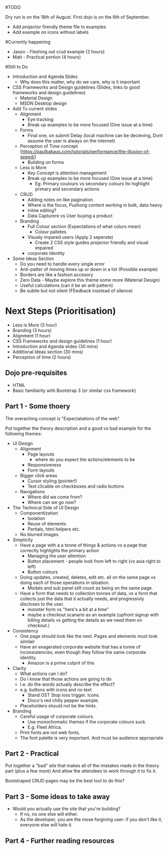 #TODO

Dry run is on the 18th of August.
First dojo is on the 6th of September.

* Add projector firendly theme file to examples
* Add example on icons without labels

#Currently happening
* Jason - Fleshing out crud example (2 hours)
* Matt - Practical portion (4 hours)

#Still to Do

* Introduction and Agenda Slides
    * Why does this matter, why do we care, why is it important       
* CSS Frameworks and Design guidelines (Slides, links to good frameworks and design guidelines)
    * Material Design
    * MSDN Desktop design
* Add To current slides
    * Alignment 
        * Eye tracking
        * Break up examples to be more focused (One issue at a time)
    * Forms
        * Final one, on submit Delay (local machine can be decieving, Dont assume the user is always on the internet)
    * Perception of Time concept (https://paulbakaus.com/tutorials/performance/the-illusion-of-speed/)
        * Building on forms
    * Less is More
        * Key Concept is attention management
        * Break up examples to be more focused (One issue at a time)
            * Eg: Primary coulours vs secondary colours lto highlight primary and secondary actions
    * CRUD
        * Adding notes on like pagination
        * Where is the focus, Pushong content working in bulk, data heavy
        * Inline editing?
        * Data Capturere vs User buying a product
    * Branding
        * Full Colour section (Expectations of what colurs mean)
            * Colour palletes
        * Visualy impared users (Apply 2 seperate)
            * Create 2 CSS style guides projector friendly and visual impaired
        * corporate Identity 
* Some Ideas Section
    * Do you need to handle every single error
    * Anti-patter of moving itmes up or down in a list (Possible example)
    * Borders are like a fashion accesory
    * Zero Data - Maybe explore this theme some more (Material Design)
    * Useful calculations (can it be an anti pattern)
    * Be subtle but not silent (FEedback insstead of silence)

# Next Steps (Prioritisation)
* Less is More (3 hour)
* Branding (3 hours)
* Alignment (1 hour)
* CSS Frameworks and design guidelines (1 hour)
* Introduction and Agenda slides (30 mins)
* Additional Ideas section (30 mins)
* Perception of time (2 hours)

## Dojo pre-requisites
* HTML
* Basic familiarity with Bootstrap 3 (or similar css framework)

## Part 1 - Some thoery

The overaching concept is "Expectatations of the web".

Put together the theory description and a good vs bad example for the following themes:

* UI Design
    * Alignment
        * Page layouts
            * where do you expect the actions/elements to be
        * Responsiveness
        * Form layouts
    * Bigger click areas
        * Cursor styling (pointer!)
        * Text clicable on checkboxes and radio buttons
    * Navigations
        * Where did we come from?
        * Where can we go now?
* The Technical Side of UI Design
    * Componentization
        * Isolation
        * Reuse of elements
        * Partials, html helpers etc.
    * No blurred images
* Simplicity
    * Have a page with a a tonne of things & actions vs a page that correctly highlights the primary action
        * Managing the user attention
        * Button placement - people look from left to right (vs asia right to left)
        * Button colours
    * Doing updates, created, deletes, edit etc. all on the same page vs doing each of those operations in isloation.
        * Modals and sub panel still count as being on the same page.
    * Have a form that needs to collection tonnes of data, vs a form that collects just the data that it actually needs, and progressivly discloses to the user.
        * monster form vs "here's a bit at a time"
        * maybe a checkout scanario as an example (upfront signup with billing details vs getting the details as we need them on checkout.)
* Consistency
    * One page should look like the next. Pages and elements must look similair
    * Have an exagerated corporate website that has a tonne of inconsistencies, even though they follow the same corporate identity.
        * Amazon is a prime culprit of this
* Clarity
    * What actions can I do?
    * Do I know that those actions are going to do
    * I.e. do the words actually describe the effect?
    * e.g. buttons with icons and no text
        * Stand OST Stop loss trigger. Icons.
        * Disco's red chilly pepper example.
    * Placeholders should not be the hints.
* Branding
    * Careful usage of corporate colours.
        * Use monochomatic themes if the corporate colours suck.
        * E.g. Fleet Africa.
    * Print fonts are not web fonts.
    * The font palette is very important. And must be audience appropriate

## Part 2 - Practical

Put together a "bad" site that makes all of the mistakes made in the theory part (plus a few more)
And allow the attendees to work through it to fix it.

Bootstraped CRUD pages may be the best tool to do this?

## Part 3 - Some ideas to take away

* Would you actually use the site that you're building?
    * If no, no one else will either.
    * As the developer, you are the mose forgiving user: if you don't like it, everyone else will hate it.

## Part 4 - Further reading resources